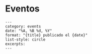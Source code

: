# Eventos

```{postlist} 10000
---
category: events
date: "%A, %B %d, %Y"
format: "{title} publicado el {date}"
list-style: circle
excerpts:
---
```
